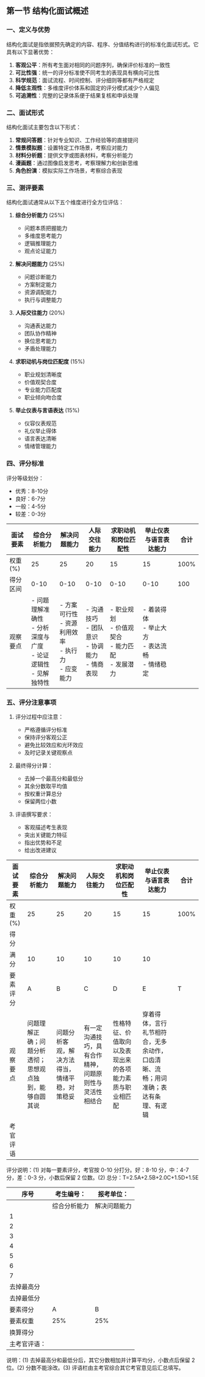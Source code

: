 ## 第一节 结构化面试概述

### 一、定义与优势

结构化面试是指依据预先确定的内容、程序、分值结构进行的标准化面试形式。它具有以下显著优势：

1. **客观公平**：所有考生面对相同的问题序列，确保评价标准的一致性
2. **可比性强**：统一的评分标准使不同考生的表现具有横向可比性
3. **科学规范**：面试流程、时间控制、评分细则等都有严格规定
4. **降低主观性**：多维度评价体系和固定的评分模式减少个人偏见
5. **可追溯性**：完整的记录体系便于结果复核和申诉处理

### 二、面试形式

结构化面试主要包含以下形式：
1. **常规问答题**：针对专业知识、工作经验等的直接提问
2. **情景模拟题**：设置特定工作场景，考察应对能力
3. **材料分析题**：提供文字或图表材料，考察分析能力
4. **漫画题**：通过图像启发思考，考察理解力和创新思维
5. **角色扮演**：模拟实际工作场景，考察综合表现

### 三、测评要素

结构化面试通常从以下五个维度进行全方位评估：

1. **综合分析能力** (25%)
   - 问题本质把握能力
   - 多维度思考能力
   - 逻辑推理能力
   - 观点论证能力

2. **解决问题能力** (25%)
   - 问题诊断能力
   - 方案制定能力
   - 资源调配能力
   - 执行与调整能力

3. **人际交往能力** (20%)
   - 沟通表达能力
   - 团队协作精神
   - 换位思考能力
   - 矛盾处理能力

4. **求职动机与岗位匹配度** (15%)
   - 职业规划清晰度
   - 价值观契合度
   - 专业能力匹配度
   - 职业倾向吻合度

5. **举止仪表与言语表达** (15%)
   - 仪容仪表规范
   - 礼仪举止得体
   - 语言表达清晰
   - 情绪管理能力

### 四、评分标准

评分等级划分：
- 优秀：8-10分
- 良好：6-7分
- 一般：4-5分
- 较差：0-3分

| 面试要素 | 综合分析能力 | 解决问题能力 | 人际交往能力 | 求职动机和岗位匹配性 | 举止仪表与语言表达能力 | 合计 |
|---|---|---|---|---|---|---|
| 权重(%) | 25 | 25 | 20 | 15 | 15 | 100% |
| 得分区间 | 0-10 | 0-10 | 0-10 | 0-10 | 0-10 | 100 |
| 观察要点 | - 问题理解准确性<br>- 分析深度与广度<br>- 论证逻辑性<br>- 见解独特性 | - 方案可行性<br>- 资源利用效率<br>- 执行力<br>- 应变能力 | - 沟通技巧<br>- 团队意识<br>- 协调能力<br>- 情商表现 | - 职业规划<br>- 价值观契合<br>- 能力匹配<br>- 发展潜力 | - 着装得体<br>- 举止大方<br>- 表达流畅<br>- 情绪稳定 |  |

### 五、评分注意事项

1. 评分过程中应注意：
   - 严格遵循评分标准
   - 保持评分客观公正
   - 避免比较效应和光环效应
   - 及时记录关键观察点
   
2. 最终得分计算：
   - 去掉一个最高分和最低分
   - 其余分数取平均值
   - 按权重计算总分
   - 保留两位小数

3. 评语撰写要求：
   - 客观描述考生表现
   - 突出关键能力特征
   - 指出优势和不足
   - 给出改进建议

| 面试要素 | 综合分析能力 | 解决问题能力 | 人际交往能力 | 求职动机和岗位匹配性 | 举止仪表与语言表达能力 | 合计 |
|---|---|---|---|---|---|---|
| 权重(%) | 25 | 25 | 20 | 15 | 15 | 100% |
| 得分 |  |  |  |  |  |  |
| 满分 | 10 | 10 | 10 | 10 | 10 |  |
| 要素评分 | A | B | C | D | E | T |
| 观察要点 | 问题理解正确；问题分析透彻；思想观点独到，能够自圆其说 | 问题分析客观，解决方法得当，情绪平稳，对策稳妥 | 有一定沟通技巧，具有合作精神，问题原则性与灵活性相结合 | 性格特征、价值取向以及表现出来的各项能力素质与职业相匹配 | 穿着得体，言行礼节相符合，无多余动作，口齿清晰、流畅；用词准确；表达有条理、有逻辑 |  |
| 考官评语 |  |  |  |  |  |  |

评分说明：(1) 对每一要素评分，考官按 0-10 分打分。好：8-10 分，中：4-7 分，差：0-3 分，小数后保留 2 位数。(2) 总分：T=2.5A+2.5B+2.0C+1.5D+1.5E


| 序号 | 考生编号： | 报考单位： |
|---|---|---|
|  | 综合分析能力 | 解决问题能力 | 人际交往与协调能力 | 求职动机和岗位匹配性 | 举止仪表与言语表达能力 |
| 1 |  |  |  |  |  |
| 2 |  |  |  |  |  |
| 3 |  |  |  |  |  |
| 4 |  |  |  |  |  |
| 5 |  |  |  |  |  |
| 6 |  |  |  |  |  |
| 7 |  |  |  |  |  |
| 去掉最高分 |  |  |  |  |  |
| 去掉最低分 |  |  |  |  |  |
| 要素得分 | A | B | C | D | E |
| 要素权重 | 25% | 25% | 20% | 15% | 15% |
| 换算得分 |  |  |  |  |  |
| 主考官评语： |  |  |  |  |  |


说明：(1) 去掉最高分和最低分后，其它分数相加并计算平均分，小数点后保留 2 位。(2) 分数不能涂改。(3) 评语栏由主考官综合其它考官意见后汇总填写。


